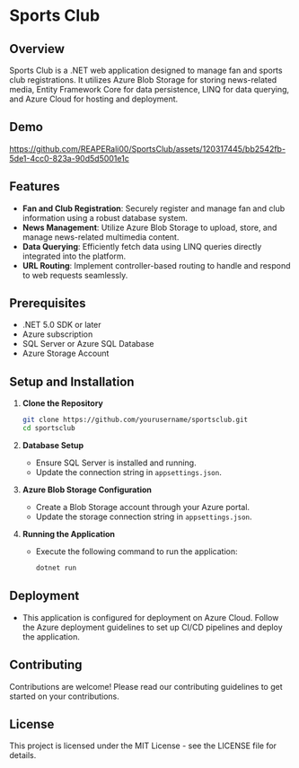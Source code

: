
# Sports Club

## Overview
Sports Club is a .NET web application designed to manage fan and sports club registrations. It utilizes Azure Blob Storage for storing news-related media, Entity Framework Core for data persistence, LINQ for data querying, and Azure Cloud for hosting and deployment.

## Demo 

https://github.com/REAPERali00/SportsClub/assets/120317445/bb2542fb-5de1-4cc0-823a-90d5d5001e1c

## Features

- **Fan and Club Registration**: Securely register and manage fan and club information using a robust database system.
- **News Management**: Utilize Azure Blob Storage to upload, store, and manage news-related multimedia content.
- **Data Querying**: Efficiently fetch data using LINQ queries directly integrated into the platform.
- **URL Routing**: Implement controller-based routing to handle and respond to web requests seamlessly.

## Prerequisites

- .NET 5.0 SDK or later
- Azure subscription
- SQL Server or Azure SQL Database
- Azure Storage Account

## Setup and Installation

1. **Clone the Repository**

   ```bash
   git clone https://github.com/yourusername/sportsclub.git
   cd sportsclub
   ```

2. **Database Setup**
   - Ensure SQL Server is installed and running.
   - Update the connection string in `appsettings.json`.

3. **Azure Blob Storage Configuration**
   - Create a Blob Storage account through your Azure portal.
   - Update the storage connection string in `appsettings.json`.

4. **Running the Application**

   - Execute the following command to run the application:

     ```bash
     dotnet run
     ```

## Deployment
- This application is configured for deployment on Azure Cloud. Follow the Azure deployment guidelines to set up CI/CD pipelines and deploy the application.

## Contributing
Contributions are welcome! Please read our contributing guidelines to get started on your contributions.

## License
This project is licensed under the MIT License - see the LICENSE file for details.
